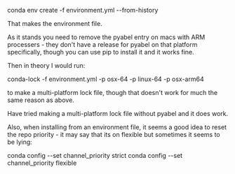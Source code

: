 conda env create -f environment.yml --from-history

That makes the environment file.

As it stands you need to remove the pyabel entry on macs with ARM processers - they don't have a release for pyabel on 
that platform specifically, though you can use pip to install it and it works fine.

Then in theory I would run:

conda-lock -f environment.yml -p osx-64 -p linux-64 -p osx-arm64

to make a multi-platform lock file, though that doesn't work for much the same reason as above.

Have tried making a multi-platform lock file without pyabel and it does work.

Also, when installing from an environment file, it seems a good idea to reset the repo priority - it may say
that its on flexible but sometimes it seems to be lying:

conda config --set channel_priority strict
conda config --set channel_priority flexible